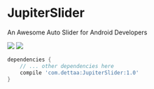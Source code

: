 # JupiterSlider
An Awesome Auto Slider for Android Developers

![](https://github.com/Studiomjt/JupiterSlider/blob/master/tablet.gif)
![](https://github.com/Studiomjt/JupiterSlider/blob/master/mobile.gif)

```gradle
dependencies {
	// ... other dependencies here
    compile 'com.dettaa:JupiterSlider:1.0'
}
```
